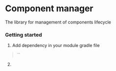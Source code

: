 # Component manager 
The library for management of components lifecycle 

### Getting started
1. Add dependency in your module gradle file
>   ``
2.
